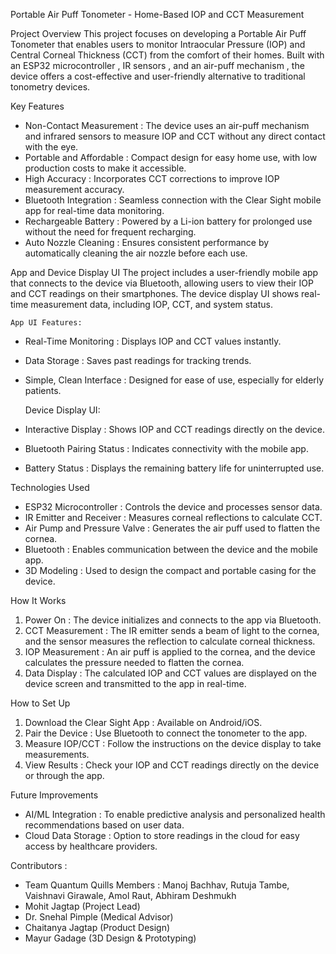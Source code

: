 Portable Air Puff Tonometer - Home-Based IOP and CCT Measurement

   Project Overview
This project focuses on developing a   Portable Air Puff Tonometer   that enables users to monitor   Intraocular Pressure (IOP)   and   Central Corneal Thickness (CCT)   from the comfort of their homes. Built with an   ESP32 microcontroller  ,   IR sensors  , and an   air-puff mechanism  , the device offers a cost-effective and user-friendly alternative to traditional tonometry devices.

   Key Features
-   Non-Contact Measurement  : The device uses an air-puff mechanism and infrared sensors to measure IOP and CCT without any direct contact with the eye.
-   Portable and Affordable  : Compact design for easy home use, with low production costs to make it accessible.
-   High Accuracy  : Incorporates   CCT corrections   to improve IOP measurement accuracy.
-   Bluetooth Integration  : Seamless connection with the   Clear Sight   mobile app for real-time data monitoring.
-   Rechargeable Battery  : Powered by a   Li-ion battery   for prolonged use without the need for frequent recharging.
-   Auto Nozzle Cleaning  : Ensures consistent performance by automatically cleaning the air nozzle before each use.

   App and Device Display UI
The project includes a   user-friendly mobile app   that connects to the device via Bluetooth, allowing users to view their IOP and CCT readings on their smartphones. The   device display UI   shows real-time measurement data, including IOP, CCT, and system status.

    App UI Features:
-   Real-Time Monitoring  : Displays IOP and CCT values instantly.
-   Data Storage  : Saves past readings for tracking trends.
-   Simple, Clean Interface  : Designed for ease of use, especially for elderly patients.

    Device Display UI:
-   Interactive Display  : Shows IOP and CCT readings directly on the device.
-   Bluetooth Pairing Status  : Indicates connectivity with the mobile app.
-   Battery Status  : Displays the remaining battery life for uninterrupted use.

   Technologies Used
-   ESP32 Microcontroller  : Controls the device and processes sensor data.
-   IR Emitter and Receiver  : Measures corneal reflections to calculate CCT.
-   Air Pump and Pressure Valve  : Generates the air puff used to flatten the cornea.
-   Bluetooth  : Enables communication between the device and the mobile app.
-   3D Modeling  : Used to design the compact and portable casing for the device.

   How It Works
1.   Power On  : The device initializes and connects to the app via Bluetooth.
2.   CCT Measurement  : The IR emitter sends a beam of light to the cornea, and the sensor measures the reflection to calculate corneal thickness.
3.   IOP Measurement  : An air puff is applied to the cornea, and the device calculates the pressure needed to flatten the cornea.
4.   Data Display  : The calculated IOP and CCT values are displayed on the device screen and transmitted to the app in real-time.

   How to Set Up
1.   Download the Clear Sight App  : Available on Android/iOS.
2.   Pair the Device  : Use Bluetooth to connect the tonometer to the app.
3.   Measure IOP/CCT  : Follow the instructions on the device display to take measurements.
4.   View Results  : Check your IOP and CCT readings directly on the device or through the app.

   Future Improvements
-   AI/ML Integration  : To enable predictive analysis and personalized health recommendations based on user data.
-   Cloud Data Storage  : Option to store readings in the cloud for easy access by healthcare providers.

   Contributors :
   
-   Team Quantum Quills
    Members :
          Manoj Bachhav,
          Rutuja Tambe,
          Vaishnavi Girawale,
          Amol Raut,
          Abhiram Deshmukh
-   Mohit Jagtap   (Project Lead)
-   Dr. Snehal Pimple   (Medical Advisor)
-   Chaitanya Jagtap   (Product Design)
-   Mayur Gadage   (3D Design & Prototyping)

  
